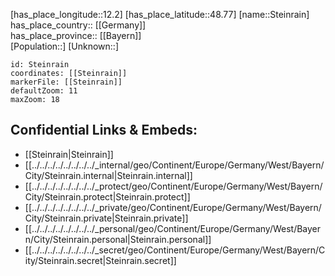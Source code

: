 ﻿---
location: [48.77,12.2] 
mapzoom: [7,12] 
mapmarker: city 
type: City
tags:
- geo/City


SpocWebEntityId: 34554
isDeleted: false
confidential: public

---
[has_place_longitude::12.2] 
[has_place_latitude::48.77] 
[name::Steinrain] 
has_place_country:: [[Germany]]  
has_place_province:: [[Bayern]]  
[Population::] 
[Unknown::] 


```leaflet
id: Steinrain
coordinates: [[Steinrain]] 
markerFile: [[Steinrain]] 
defaultZoom: 11 
maxZoom: 18
```


## Confidential Links & Embeds: 
- [[Steinrain|Steinrain]]  
- [[../../../../../../../../_internal/geo/Continent/Europe/Germany/West/Bayern/City/Steinrain.internal|Steinrain.internal]] 
- [[../../../../../../../../_protect/geo/Continent/Europe/Germany/West/Bayern/City/Steinrain.protect|Steinrain.protect]] 
- [[../../../../../../../../_private/geo/Continent/Europe/Germany/West/Bayern/City/Steinrain.private|Steinrain.private]] 
- [[../../../../../../../../_personal/geo/Continent/Europe/Germany/West/Bayern/City/Steinrain.personal|Steinrain.personal]] 
- [[../../../../../../../../_secret/geo/Continent/Europe/Germany/West/Bayern/City/Steinrain.secret|Steinrain.secret]] 
